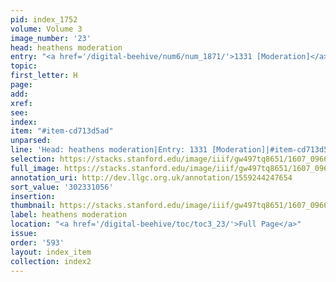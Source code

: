 ```yaml
---
pid: index_1752
volume: Volume 3
image_number: '23'
head: heathens moderation
entry: "<a href='/digital-beehive/num6/num_1871/'>1331 [Moderation]</a>"
topic:
first_letter: H
page:
add:
xref:
see:
index:
item: "#item-cd713d5ad"
unparsed:
line: 'Head: heathens moderation|Entry: 1331 [Moderation]|#item-cd713d5ad'
selection: https://stacks.stanford.edu/image/iiif/gw497tq8651/1607_0966/1540,1056,614,85/full/0/default.jpg
full_image: https://stacks.stanford.edu/image/iiif/gw497tq8651/1607_0966/full/full/0/default.jpg
annotation_uri: http://dev.llgc.org.uk/annotation/1559244247654
sort_value: '302331056'
insertion:
thumbnail: https://stacks.stanford.edu/image/iiif/gw497tq8651/1607_0966/1540,1056,614,85/150,/0/default.jpg
label: heathens moderation
location: "<a href='/digital-beehive/toc/toc3_23/'>Full Page</a>"
issue:
order: '593'
layout: index_item
collection: index2
---
```

